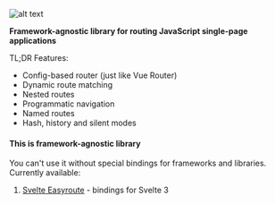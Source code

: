 ![alt text](https://lyoha.info/assets/img/slim.jpg "Easyroute")

**Framework-agnostic library for routing JavaScript single-page 
applications**

TL;DR Features:
* Config-based router (just like Vue Router)
* Dynamic route matching
* Nested routes
* Programmatic navigation
* Named routes
* Hash, history and silent modes

#### This is framework-agnostic library
You can't use it without special bindings for frameworks and libraries.  
Currently available: 

1. [Svelte Easyroute](https://github.com/lyohaplotinka/svelte-easyroute/) - 
bindings for Svelte 3